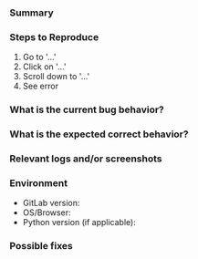 ### Summary

<!-- A clear and concise description of what the bug is. -->

### Steps to Reproduce

1. Go to '...'
2. Click on '...'
3. Scroll down to '...'
4. See error

### What is the current bug behavior?

<!-- Describe what actually happens -->

### What is the expected correct behavior?

<!-- Describe what you should see instead -->

### Relevant logs and/or screenshots

<!-- Paste logs, screenshots or error messages -->

### Environment

- GitLab version:
- OS/Browser:
- Python version (if applicable):

### Possible fixes

<!-- If you can, link to the line of code that might be responsible -->